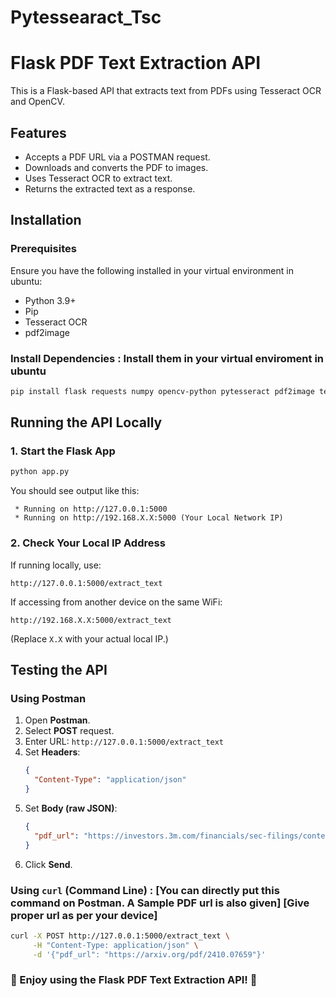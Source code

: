 # Pytessearact_Tsc

# Flask PDF Text Extraction API

This is a Flask-based API that extracts text from PDFs using Tesseract OCR and OpenCV.

## Features

- Accepts a PDF URL via a POSTMAN request.
- Downloads and converts the PDF to images.
- Uses Tesseract OCR to extract text.
- Returns the extracted text as a response.

## Installation

### Prerequisites

Ensure you have the following installed in your virtual environment in ubuntu:

- Python 3.9+
- Pip
- Tesseract OCR
- pdf2image

### Install Dependencies : Install them in your virtual enviroment in ubuntu

```sh
pip install flask requests numpy opencv-python pytesseract pdf2image tesseract-ocr
```

## Running the API Locally

### 1. Start the Flask App

```sh
python app.py
```

You should see output like this:

```
 * Running on http://127.0.0.1:5000
 * Running on http://192.168.X.X:5000 (Your Local Network IP)
```

### 2. Check Your Local IP Address

If running locally, use:

```
http://127.0.0.1:5000/extract_text
```

If accessing from another device on the same WiFi:

```
http://192.168.X.X:5000/extract_text
```

(Replace `X.X` with your actual local IP.)

## Testing the API

### Using Postman

1. Open **Postman**.
2. Select **POST** request.
3. Enter URL: `http://127.0.0.1:5000/extract_text`
4. Set **Headers**:
   ```json
   {
     "Content-Type": "application/json"
   }
   ```
5. Set **Body (raw JSON)**:
   ```json
   {
     "pdf_url": "https://investors.3m.com/financials/sec-filings/content/0001558370-19-000470/0001558370-19-000470.pdf"
   }
   ```
6. Click **Send**.

### Using `curl` (Command Line) : [You can directly put this command on Postman. A Sample PDF url is also given] [Give proper url as per your device] 

```sh
curl -X POST http://127.0.0.1:5000/extract_text \
     -H "Content-Type: application/json" \
     -d '{"pdf_url": "https://arxiv.org/pdf/2410.07659"}'
```
        
### 🚀 Enjoy using the Flask PDF Text Extraction API! 🚀

